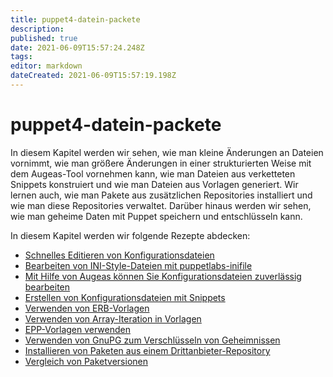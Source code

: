 ```yaml
---
title: puppet4-datein-packete
description: 
published: true
date: 2021-06-09T15:57:24.248Z
tags: 
editor: markdown
dateCreated: 2021-06-09T15:57:19.198Z
---
```


# puppet4-datein-packete

In diesem Kapitel werden wir sehen, wie man kleine Änderungen an Dateien vornimmt, wie man größere Änderungen in einer strukturierten Weise mit dem Augeas-Tool vornehmen kann, wie man Dateien aus verketteten Snippets konstruiert und wie man Dateien aus Vorlagen generiert. Wir lernen auch, wie man Pakete aus zusätzlichen Repositories installiert und wie man diese Repositories verwaltet. Darüber hinaus werden wir sehen, wie man geheime Daten mit Puppet speichern und entschlüsseln kann.

In diesem Kapitel werden wir folgende Rezepte abdecken:

* [Schnelles Editieren von Konfigurationsdateien](../puppet-fort-files-packages-edit)
* [Bearbeiten von INI-Style-Dateien mit puppetlabs-inifile](../puppet-fort-files-packages-inifile)
* [Mit Hilfe von Augeas können Sie Konfigurationsdateien zuverlässig bearbeiten](../puppet-fort-files-packages-augeas)
* [Erstellen von Konfigurationsdateien mit Snippets](../puppet-fort-files-packages-snoppets)
* [Verwenden von ERB-Vorlagen](../puppet-fort-files-packages-erb-tpl)
* [Verwenden von Array-Iteration in Vorlagen](../puppet-fort-files-packages-array-tpl)
* [EPP-Vorlagen verwenden](../puppet-fort-files-packages-epp-tpl)
* [Verwenden von GnuPG zum Verschlüsseln von Geheimnissen](../puppet-fort-files-packages-gnupg-sec)
* [Installieren von Paketen aus einem Drittanbieter-Repository](../puppet-fort-files-packages-3nd-repos)
* [Vergleich von Paketversionen](../puppet-fort-files-packages-paketversionen)
